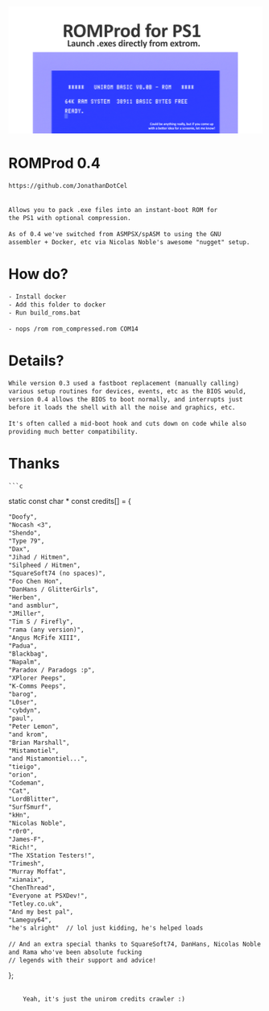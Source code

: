 
![](social_card_PNG.png)


# ROMProd 0.4
	
    https://github.com/JonathanDotCel
    

    Allows you to pack .exe files into an instant-boot ROM for 
    the PS1 with optional compression.

    As of 0.4 we've switched from ASMPSX/spASM to using the GNU 
    assembler + Docker, etc via Nicolas Noble's awesome "nugget" setup.

# How do?
    
    - Install docker
    - Add this folder to docker
    - Run build_roms.bat

    - nops /rom rom_compressed.rom COM14
    
# Details?

    While version 0.3 used a fastboot replacement (manually calling)
    various setup routines for devices, events, etc as the BIOS would,
    version 0.4 allows the BIOS to boot normally, and interrupts just
    before it loads the shell with all the noise and graphics, etc.
    
    It's often called a mid-boot hook and cuts down on code while also
    providing much better compatibility.
    
    
# Thanks
    
    ```c

static const char * const credits[] = {

    "Doofy",
    "Nocash <3",
    "Shendo",
    "Type 79",
    "Dax",
    "Jihad / Hitmen",
    "Silpheed / Hitmen",
    "SquareSoft74 (no spaces)",
    "Foo Chen Hon",    
    "DanHans / GlitterGirls",
    "Herben",
    "and asmblur",
    "JMiller",
    "Tim S / Firefly",
    "rama (any version)",
    "Angus McFife XIII",
    "Padua",
    "Blackbag",
    "Napalm",
    "Paradox / Paradogs :p",
    "XPlorer Peeps",
    "K-Comms Peeps",
    "barog",
    "L0ser",
    "cybdyn",
    "paul",
    "Peter Lemon",
    "and krom",
    "Brian Marshall",
    "Mistamotiel",
    "and Mistamontiel...",
    "tieigo",
    "orion",
    "Codeman",
    "Cat",
    "LordBlitter",
    "SurfSmurf",
    "kHn",
    "Nicolas Noble",
    "r0r0",
    "James-F",
    "Rich!",
    "The XStation Testers!",
    "Trimesh",
    "Murray Moffat",
    "xianaix",
    "ChenThread",
    "Everyone at PSXDev!",
    "Tetley.co.uk",
    "And my best pal",
    "Lameguy64",
    "he's alright"  // lol just kidding, he's helped loads

    // And an extra special thanks to SquareSoft74, DanHans, Nicolas Noble and Rama who've been absolute fucking
    // legends with their support and advice!

};

```

    Yeah, it's just the unirom credits crawler :)